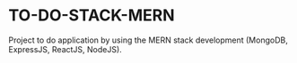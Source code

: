 # TO-DO-STACK-MERN
Project to do application by using the MERN stack development (MongoDB, ExpressJS, ReactJS, NodeJS).
